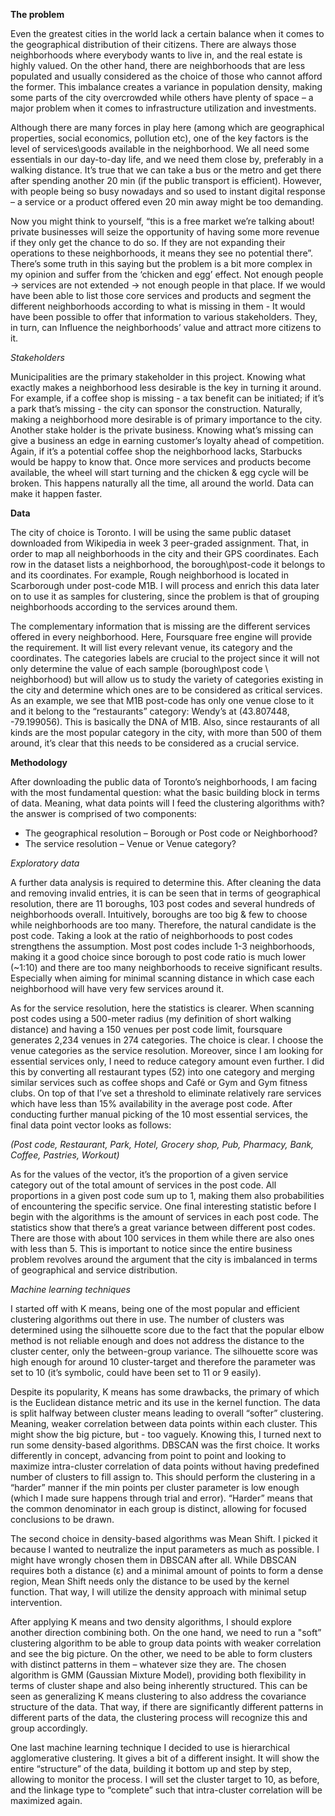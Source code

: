**The problem**

Even the greatest cities in the world lack a certain balance when it comes to the geographical distribution of their citizens. There are always those neighborhoods where everybody wants to live in, and the real estate is highly valued. On the other hand, there are neighborhoods that are less populated and usually considered as the choice of those who cannot afford the former. This imbalance creates a variance in population density, making some parts of the city overcrowded while others have plenty of space – a major problem when it comes to infrastructure utilization and investments.

Although there are many forces in play here (among which are geographical properties, social economics, pollution etc), one of the key factors is the level of services\goods available in the neighborhood. We all need some essentials in our day-to-day life, and we need them close by, preferably in a walking distance. It’s true that we can take a bus or the metro and get there after spending another 20 min (if the public transport is efficient). However, with people being so busy nowadays and so used to instant digital response – a service or a product offered even 20 min away might be too demanding.

Now you might think to yourself, “this is a free market we’re talking about! private businesses will seize the opportunity of having some more revenue if they only get the chance to do so. If they are not expanding their operations to these neighborhoods, it means they see no potential there”. There’s some truth in this saying but the problem is a bit more complex in my opinion and suffer from the ‘chicken and egg’ effect. Not enough people -> services are not extended -> not enough people in that place.
If we would have been able to list those core services and products and segment the different neighborhoods according to what is missing in them - It would have been possible to offer that information to various stakeholders. They, in turn, can Influence the neighborhoods’ value and attract more citizens to it.

*Stakeholders*

Municipalities are the primary stakeholder in this project. Knowing what exactly makes a neighborhood less desirable is the key in turning it around. For example, if a coffee shop is missing - a tax benefit can be initiated; if it’s a park that’s missing - the city can sponsor the construction. Naturally, making a neighborhood more desirable is of primary importance to the city. Another stake holder is the private business. Knowing what’s missing can give a business an edge in earning customer’s loyalty ahead of competition. Again, if it’s a potential coffee shop the neighborhood lacks, Starbucks would be happy to know that. Once more services and products become available, the wheel will start turning and the chicken & egg cycle will be broken. This happens naturally all the time, all around the world. Data can make it happen faster.

**Data**

The city of choice is Toronto. I will be using the same public dataset downloaded from Wikipedia in week 3 peer-graded assignment. That, in order to map all neighborhoods in the city and their GPS coordinates. Each row in the dataset lists a neighborhood, the borough\post-code it belongs to and its coordinates. For example, Rough neighborhood is located in Scarborough under post-code M1B. I will process and enrich this data later on to use it as samples for clustering, since the problem is that of grouping neighborhoods according to the services around them.

The complementary information that is missing are the different services offered in every neighborhood. Here, Foursquare free engine will provide the requirement. It will list every relevant venue, its category and the coordinates. The categories labels are crucial to the project since it will not only determine the value of each sample (borough\post code \ neighborhood) but will allow us to study the variety of categories existing in the city and determine which ones are to be considered as critical services. As an example, we see that M1B post-code has only one venue close to it and it belong to the “restaurants” category: Wendy’s at (43.807448, -79.199056). This is basically the DNA of M1B. Also, since restaurants of all kinds are the most popular category in the city, with more than 500 of them around, it’s clear that this needs to be considered as a crucial service.

**Methodology**

After downloading the public data of Toronto’s neighborhoods, I am facing with the most fundamental question: what the basic building block in terms of data. Meaning, what data points will I feed the clustering algorithms with? the answer is comprised of two components:

 * The geographical resolution – Borough or Post code or Neighborhood?
 * The service resolution – Venue or Venue category?
  
*Exploratory data*

A further data analysis is required to determine this. After cleaning the data and removing invalid entries, it is can be seen that in terms of geographical resolution, there are 11 boroughs, 103 post codes and several hundreds of neighborhoods overall. Intuitively, boroughs are too big & few to choose while neighborhoods are too many. Therefore, the natural candidate is the post code. Taking a look at the ratio of neighborhoods to post codes strengthens the assumption. Most post codes include 1-3 neighborhoods, making it a good choice since borough to post code ratio is much lower (~1:10) and there are too many neighborhoods to receive significant results. Especially when aiming for minimal scanning distance in which case each neighborhood will have very few services around it.

As for the service resolution, here the statistics is clearer. When scanning post codes using a 500-meter radius (my definition of short walking distance) and having a 150 venues per post code limit, foursquare generates 2,234 venues in 274 categories. The choice is clear. I choose the venue categories as the service resolution. Moreover, since I am looking for essential services only, I need to reduce category amount even further. I did this by converting all restaurant types (52) into one category and merging similar services such as coffee shops and Café or Gym and Gym fitness clubs. On top of that I’ve set a threshold to eliminate relatively rare services which have less than 15% availability in the average post code. After conducting further manual picking of the 10 most essential services, the final data point vector looks as follows:

*(Post code, Restaurant, Park, Hotel, Grocery shop, Pub, Pharmacy, Bank, Coffee, Pastries, Workout)*

As for the values of the vector, it’s the proportion of a given service category out of the total amount of services in the post code. All proportions in a given post code sum up to 1, making them also probabilities of encountering the specific service. One final interesting statistic before I begin with the algorithms is the amount of services in each post code. The statistics show that there’s a great variance between different post codes. There are those with about 100 services in them while there are also ones with less than 5. This is important to notice since the entire business problem revolves around the argument that the city is imbalanced in terms of geographical and service distribution. 

*Machine learning techniques*

I started off with K means, being one of the most popular and efficient clustering algorithms out there in use. The number of clusters was determined using the silhouette score due to the fact that the popular elbow method is not reliable enough and does not address the distance to the cluster center, only the between-group variance. The silhouette score was high enough for around 10 cluster-target and therefore the parameter was set to 10 (it’s symbolic, could have been set to 11 or 9 easily).

Despite its popularity, K means has some drawbacks, the primary of which is the Euclidean distance metric and its use in the kernel function. The data is split halfway between cluster means leading to overall “softer” clustering. Meaning, weaker correlation between data points within each cluster. This might show the big picture, but - too vaguely. Knowing this, I turned next to run some density-based algorithms. DBSCAN was the first choice. It works differently in concept, advancing from point to point and looking to maximize intra-cluster correlation of data points without having predefined number of clusters to fill assign to. This should perform the clustering in a “harder” manner if the min points per cluster parameter is low enough (which I made sure happens through trial and error). “Harder” means that the common denominator in each group is distinct, allowing for focused conclusions to be drawn.

The second choice in density-based algorithms was Mean Shift. I picked it because I wanted to neutralize the input parameters as much as possible. I might have wrongly chosen them in DBSCAN after all. While DBSCAN requires both a distance (ε) and a minimal amount of points to form a dense region, Mean Shift needs only the distance to be used by the kernel function. That way, I will utilize the density approach with minimal setup intervention.

After applying K means and two density algorithms, I should explore another direction combining both. On the one hand, we need to run a "soft” clustering algorithm to be able to group data points with weaker correlation and see the big picture. On the other, we need to be able to form clusters with distinct patterns in them – whatever size they are. The chosen algorithm is GMM (Gaussian Mixture Model), providing both flexibility in terms of cluster shape and also being inherently structured. This can be seen as generalizing K means clustering to also address the covariance structure of the data. That way, if there are significantly different patterns in different parts of the data, the clustering process will recognize this and group accordingly. 

One last machine learning technique I decided to use is hierarchical agglomerative clustering. It gives a bit of a different insight. It will show the entire “structure” of the data, building it bottom up and step by step, allowing to monitor the process. I will set the cluster target to 10, as before, and the linkage type to “complete” such that intra-cluster correlation will be maximized again.

